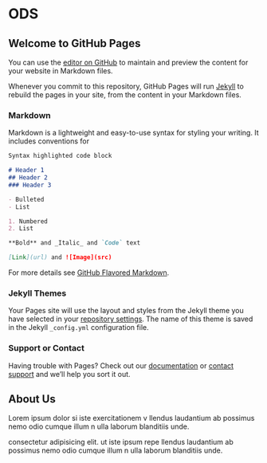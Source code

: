 # ODS

## Welcome to GitHub Pages

You can use the [editor on GitHub](https://github.com/can-dy-jack/gh/edit/main/README.md) to maintain and preview the content for your website in Markdown files.

Whenever you commit to this repository, GitHub Pages will run [Jekyll](https://jekyllrb.com/) to rebuild the pages in your site, from the content in your Markdown files.

### Markdown

Markdown is a lightweight and easy-to-use syntax for styling your writing. It includes conventions for

```markdown
Syntax highlighted code block

# Header 1
## Header 2
### Header 3

- Bulleted
- List

1. Numbered
2. List

**Bold** and _Italic_ and `Code` text

[Link](url) and ![Image](src)
```

For more details see [GitHub Flavored Markdown](https://guides.github.com/features/mastering-markdown/).

### Jekyll Themes

Your Pages site will use the layout and styles from the Jekyll theme you have selected in your [repository settings](https://github.com/can-dy-jack/gh/settings). The name of this theme is saved in the Jekyll `_config.yml` configuration file.

### Support or Contact

Having trouble with Pages? Check out our [documentation](https://docs.github.com/categories/github-pages-basics/) or [contact support](https://support.github.com/contact) and we’ll help you sort it out.


<div>
<h2>About Us</h2>
<p>Lorem ipsum dolor si iste exercitationem v
llendus laudantium ab possimus nemo odio cumque illum n
ulla laborum blanditiis unde.</p>
<p>consectetur adipisicing elit.  ut iste ipsum repe
llendus laudantium ab possimus nemo odio cumque illum n
ulla laborum blanditiis unde.</p>
</div>